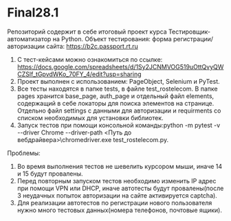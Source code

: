 # Final28.1
Репозиторий содержит в себе итоговый проект курса Тестировщик-автоматизатор на Python. Объект тестирования: форма регистрации/авторизации сайта: https://b2c.passport.rt.ru
1) С тест-кейсами можно ознакомиться по ссылке: https://docs.google.com/spreadsheets/d/1Sy2JCNMVOG519uOttQvyQWCZSlf_tGpvdWKo_70FY_4/edit?usp=sharing
2) Проект выполнен с использованием: PageObject, Selenium и PyTest.
3) Все тесты находятся в папке tests, в файле test_rostelecom. В папке pages хранится base_page, auth_page и отдельный файл elements, содержащий в себе локаторы для поиска элементов на странице. Отдельно файл settings с данными для авторизации и requirments со списком необходимых для установки библиотек.
4) Запуск тестов при помощи консольной команды:python -m pytest -v --driver Chrome --driver-path <Путь до вебдрайвера>\chromedriver.exe  test_rostelecom.py.

Проблемы:
1) Во время выполнения тестов не шевелить курсором мыши, иначе 14 и 15 будут провалены. 
2) Перед повторным запуском тестов необходимо изменить IP адрес при помощи VPN или DHCP, иначе автотесты будут провалены(после 3 неудачных попыток авторизации на сайте активируется captcha).
3) Для реализации автотестов по регистрации нового пользователя нужно много тестовых данных(номера телефонов, почтовые ящики).
